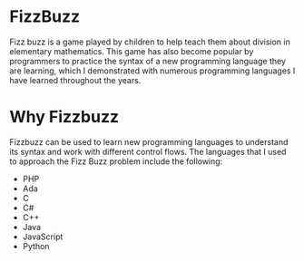 # FizzBuzz
Fizz buzz is a game played by children to help teach them about division in elementary mathematics. 
This game has also become popular by programmers to practice the syntax of a new programming language they are learning,
which I demonstrated with numerous programming languages I have learned throughout the years. 

# Why Fizzbuzz
Fizzbuzz can be used to learn new programming languages to understand its syntax and work with different control flows.
The languages that I used to approach the Fizz Buzz problem include the following:
- PHP
- Ada
- C
- C#
- C++
- Java
- JavaScript
- Python
